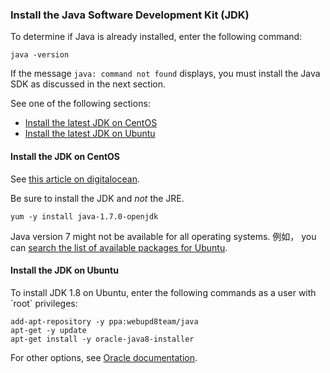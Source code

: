 <div markdown="1">

<h3 id="prereq-java">Install the Java Software Development Kit (JDK)</h3>
To determine if Java is already installed, enter the following command:

	java -version

If the message `java: command not found` displays, you must install the Java SDK as discussed in the next section. 

See one of the following sections:

* <a href="#install-prereq-java-centos">Install the latest JDK on CentOS</a>
* <a href="#install-prereq-java-ubuntu">Install the latest JDK on Ubuntu</a>

<h4 id="install-prereq-java-centos">Install the JDK on CentOS</h4>
See <a href="https://www.digitalocean.com/community/tutorials/how-to-install-java-on-centos-and-fedora#install-oracle-java-8" target="_blank">this article on digitalocean</a>.

Be sure to install the JDK and *not* the JRE.

	yum -y install java-1.7.0-openjdk

<div class="bs-callout bs-callout-info" id="info">
	<p>Java version 7 might not be available for all operating systems. 例如， you can <a href="http://packages.ubuntu.com/" target="_blank">search the list of available packages for Ubuntu</a>.</p>
</div>

<h4 id="install-prereq-java-ubuntu">Install the JDK on Ubuntu</h4>
To install JDK 1.8 on Ubuntu, enter the following commands as a user with `root` privileges:

	add-apt-repository -y ppa:webupd8team/java
	apt-get -y update
	apt-get install -y oracle-java8-installer

For other options, see <a href="https://docs.oracle.com/javase/8/docs/technotes/guides/install/install_overview.html" target="_blank">Oracle documentation</a>.